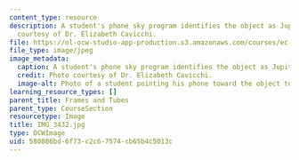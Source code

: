 ```yaml
---
content_type: resource
description: A student's phone sky program identifies the object as Jupiter. Photo
  courtesy of Dr. Elizabeth Cavicchi.
file: https://ol-ocw-studio-app-production.s3.amazonaws.com/courses/ec-050-recreate-experiments-from-history-inform-the-future-from-the-past-galileo-january-iap-2010/580886bd6f73c2c67574cb65b4c5013c_IMG_3432.jpg
file_type: image/jpeg
image_metadata:
  caption: A student's phone sky program identifies the object as Jupiter.
  credit: Photo courtesy of Dr. Elizabeth Cavicchi.
  image-alt: Photo of a student pointing his phone toward the object to identify it.
learning_resource_types: []
parent_title: Frames and Tubes
parent_type: CourseSection
resourcetype: Image
title: IMG_3432.jpg
type: OCWImage
uid: 580886bd-6f73-c2c6-7574-cb65b4c5013c
---
```

